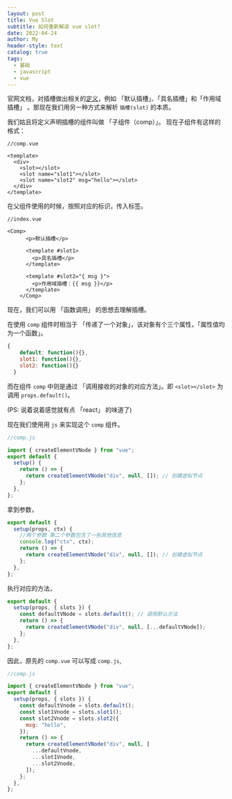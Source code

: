 ```yaml
---
layout: post
title: Vue Slot
subtitle: 如何重新解读 vue slot?
date: 2022-04-24
author: My
header-style: text
catalog: true
tags:
  - 基础
  - javascript
  - vue
---
```


官网文档，对插槽做出相关的[定义](https://cn.vuejs.org/guide/components/slots.html)，例如 「默认插槽」、「具名插槽」和「作用域插槽」 。那现在我们用另一种方式来解析 `插槽(slot)` 的本质。

我们姑且将定义声明插槽的组件叫做 「子组件（comp）」。 现在子组件有这样的格式：

```vue
//comp.vue

<template>
  <div>
    <slot></slot>
    <slot name="slot1"></slot>
    <slot name="slot2" msg="hello"></slot>
  </div>
</template>
```

在父组件使用的时候，按照对应的标识，传入标签。

```vue
//index.vue

<Comp>
      <p>默认插槽</p>

      <template #slot1>
        <p>具名插槽</p>
      </template>

      <template #slot2="{ msg }">
        <p>作用域插槽：{{ msg }}</p>
      </template>
    </Comp>
```

现在，我们可以用 「函数调用」 的思想去理解插槽。

在使用 `comp` 组件时相当于 「传递了一个对象」，该对象有个三个属性，「属性值均为一个函数」。

```js
{
    default: function(){},
    slot1: function(){},
    slot2: function(){}
  }
```

而在组件 `comp` 中则是通过 「调用接收的对象的对应方法」。即 `<slot></slot>` 为调用 `props.default()`。

(PS: 说着说着感觉就有点 「react」 的味道了)

现在我们使用用 `js` 来实现这个 `comp` 组件。

```js
//comp.js

import { createElementVNode } from "vue";
export default {
  setup() {
    return () => {
      return createElementVNode("div", null, []); // 创建虚拟节点
    };
  },
};
```

拿到参数，

```js
export default {
  setup(props, ctx) {
    //两个参数 第二个参数包含了一些其他信息
    console.log("ctx", ctx);
    return () => {
      return createElementVNode("div", null, []); // 创建虚拟节点
    };
  },
};
```

执行对应的方法，

```js
export default {
  setup(props, { slots }) {
    const defaultVNode = slots.default(); // 调用默认方法
    return () => {
      return createElementVNode("div", null, [...defaultVNode]);
    };
  },
};
```

因此，原先的 `comp.vue` 可以写成 `comp.js`,

```js
//comp.js

import { createElementVNode } from "vue";
export default {
  setup(props, { slots }) {
    const defaultVnode = slots.default();
    const slot1Vnode = slots.slot1();
    const slot2Vnode = slots.slot2({
      msg: "hello",
    });
    return () => {
      return createElementVNode("div", null, [
        ...defaultVnode,
        ...slot1Vnode,
        ...slot2Vnode,
      ]);
    };
  },
};
```
